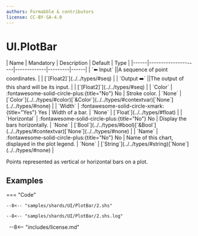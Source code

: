 ```yaml
---
authors: Formabble & contributors
license: CC-BY-SA-4.0
---
```



# UI.PlotBar

<div class="sh-parameters" markdown="1">
| Name | Mandatory | Description | Default | Type |
|------|---------------------|-------------|---------|------|
| `⬅️ Input` ||A sequence of point coordinates. | | [`[Float2]`](../../types/#seq) |
| `Output ➡️` ||The output of this shard will be its input. | | [`[Float2]`](../../types/#seq) |
| `Color` | :fontawesome-solid-circle-plus:{title="No"} No  | Stroke color. | `None` | [`Color`](../../types/#color)[`&Color`](../../types/#contextvar)[`None`](../../types/#none) |
| `Width` | :fontawesome-solid-circle-xmark:{title="Yes"} Yes  | Width of a bar. | `None` | [`Float`](../../types/#float) |
| `Horizontal` | :fontawesome-solid-circle-plus:{title="No"} No  | Display the bars horizontally. | `None` | [`Bool`](../../types/#bool)[`&Bool`](../../types/#contextvar)[`None`](../../types/#none) |
| `Name` | :fontawesome-solid-circle-plus:{title="No"} No  | Name of this chart, displayed in the plot legend. | `None` | [`String`](../../types/#string)[`None`](../../types/#none) |

</div>

Points represented as vertical or horizontal bars on a plot.

## Examples

=== "Code"

  ```x86asm linenums="1"
  --8<-- "samples/shards/UI/PlotBar/2.shs"
  ```

  ```
  --8<-- "samples/shards/UI/PlotBar/2.shs.log"
  ```
&nbsp;
--8<-- "includes/license.md"

